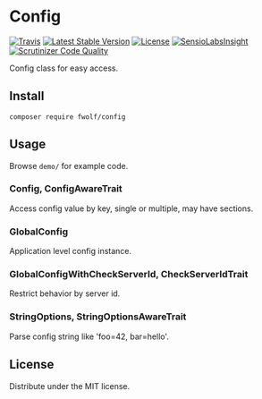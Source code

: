 # Config


[![Travis](https://travis-ci.org/fwolf/config.php.svg?branch=master)](https://travis-ci.org/fwolf/config.php)
[![Latest Stable Version](https://poser.pugx.org/fwolf/config/v/stable)](https://packagist.org/packages/fwolf/config)
[![License](https://poser.pugx.org/fwolf/config/license)](https://packagist.org/packages/fwolf/config)
[![SensioLabsInsight](https://insight.sensiolabs.com/projects/334aaf4a-84da-49e4-bee3-0b17c99ebfc9/mini.png)](https://insight.sensiolabs.com/projects/334aaf4a-84da-49e4-bee3-0b17c99ebfc9)
[![Scrutinizer Code Quality](https://scrutinizer-ci.com/g/fwolf/config.php/badges/quality-score.png?b=master)](https://scrutinizer-ci.com/g/fwolf/config.php/?branch=master)


Config class for easy access.



## Install

    composer require fwolf/config



## Usage

Browse `demo/` for example code.


### Config, ConfigAwareTrait

Access config value by key, single or multiple, may have sections.


### GlobalConfig

Application level config instance.


### GlobalConfigWithCheckServerId, CheckServerIdTrait

Restrict behavior by server id.


### StringOptions, StringOptionsAwareTrait

Parse config string like 'foo=42, bar=hello'.



## License

Distribute under the MIT license.
